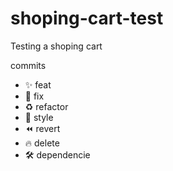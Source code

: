 # shoping-cart-test
Testing a shoping cart


commits
- ✨ feat
- 🐛 fix
- ♻️ refactor
- 💄 style
- ⏪ revert
- 🔥 delete
- 🛠 dependencie